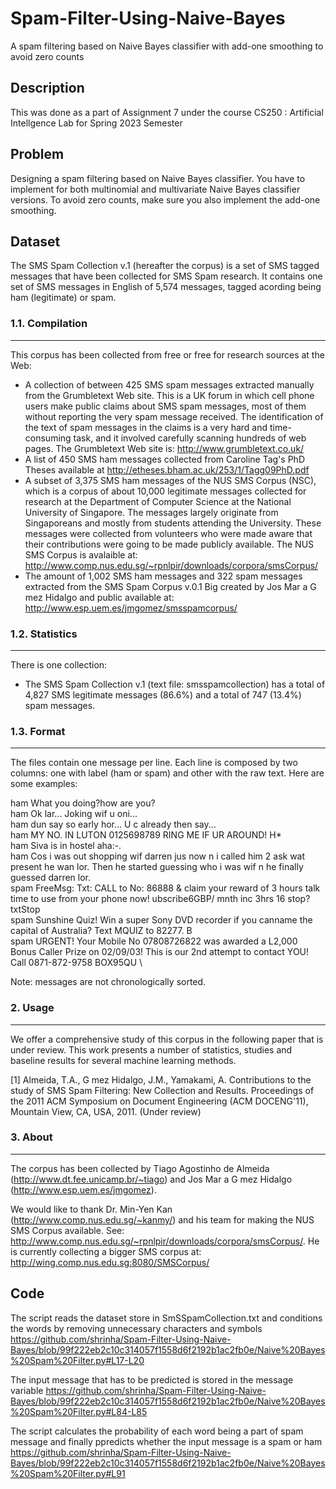 # Spam-Filter-Using-Naive-Bayes
A spam filtering based on Naive Bayes classifier with add-one
smoothing to avoid zero counts
## Description
This was done as a part of Assignment 7 under the course CS250 : Artificial Intellgence Lab for Spring 2023 Semester
## Problem
Designing a spam filtering based on Naive Bayes classifier. You have to implement for both multinomial and multivariate Naive Bayes classifier versions. To avoid zero counts, make sure you also implement the add-one smoothing.
## Dataset
The SMS Spam Collection v.1 (hereafter the corpus) is a set of SMS tagged messages that have been collected for SMS Spam research. It contains one set of SMS messages in English of 5,574 messages, tagged acording being ham (legitimate) or spam. 

### 1.1. Compilation
-------------

This corpus has been collected from free or free for research sources at the Web:

- A collection of between 425 SMS spam messages extracted manually from the Grumbletext Web site. This is a UK forum in which cell phone users make public claims about SMS spam messages, most of them without reporting the very spam message received. The identification of the text of spam messages in the claims is a very hard and time-consuming task, and it involved carefully scanning hundreds of web pages. The Grumbletext Web site is: http://www.grumbletext.co.uk/
- A list of 450 SMS ham messages collected from Caroline Tag's PhD Theses available at http://etheses.bham.ac.uk/253/1/Tagg09PhD.pdf
- A subset of 3,375 SMS ham messages of the NUS SMS Corpus (NSC), which is a corpus of about 10,000 legitimate messages collected for research at the Department of Computer Science at the National University of Singapore. The messages largely originate from Singaporeans and mostly from students attending the University. These messages were collected from volunteers who were made aware that their contributions were going to be made publicly available. The NUS SMS Corpus is avalaible at: http://www.comp.nus.edu.sg/~rpnlpir/downloads/corpora/smsCorpus/
- The amount of 1,002 SMS ham messages and 322 spam messages extracted from the SMS Spam Corpus v.0.1 Big created by Jos  Mar a G mez Hidalgo and public available at: http://www.esp.uem.es/jmgomez/smsspamcorpus/


### 1.2. Statistics
-------------

There is one collection:

- The SMS Spam Collection v.1 (text file: smsspamcollection) has a total of 4,827 SMS legitimate messages (86.6%) and a total of 747 (13.4%) spam messages.


### 1.3. Format
-------------

The files contain one message per line. Each line is composed by two columns: one with label (ham or spam) and other with the raw text. Here are some examples:

ham   What you doing?how are you? \
ham   Ok lar... Joking wif u oni... \
ham   dun say so early hor... U c already then say... \
ham   MY NO. IN LUTON 0125698789 RING ME IF UR AROUND! H* \
ham   Siva is in hostel aha:-. \
ham   Cos i was out shopping wif darren jus now n i called him 2 ask wat present he wan lor. Then he started guessing who i was wif n he finally guessed darren lor. \
spam   FreeMsg: Txt: CALL to No: 86888 & claim your reward of 3 hours talk time to use from your phone now! ubscribe6GBP/ mnth inc 3hrs 16 stop?txtStop \
spam   Sunshine Quiz! Win a super Sony DVD recorder if you canname the capital of Australia? Text MQUIZ to 82277. B \
spam   URGENT! Your Mobile No 07808726822 was awarded a L2,000 Bonus Caller Prize on 02/09/03! This is our 2nd attempt to contact YOU! Call 0871-872-9758 BOX95QU \

Note: messages are not chronologically sorted.


### 2. Usage
-------------

We offer a comprehensive study of this corpus in the following paper that is under review. This work presents a number of statistics, studies and baseline results for several machine learning methods.

[1] Almeida, T.A., G mez Hidalgo, J.M., Yamakami, A. Contributions to the study of SMS Spam Filtering: New Collection and Results. Proceedings of the 2011 ACM Symposium on Document Engineering (ACM DOCENG'11), Mountain View, CA, USA, 2011. (Under review)


### 3. About
-------------

The corpus has been collected by Tiago Agostinho de Almeida (http://www.dt.fee.unicamp.br/~tiago) and Jos  Mar a G mez Hidalgo (http://www.esp.uem.es/jmgomez).

We would like to thank Dr. Min-Yen Kan (http://www.comp.nus.edu.sg/~kanmy/) and his team for making the NUS SMS Corpus available. See: http://www.comp.nus.edu.sg/~rpnlpir/downloads/corpora/smsCorpus/. He is currently collecting a bigger SMS corpus at: http://wing.comp.nus.edu.sg:8080/SMSCorpus/

## Code

The script reads the dataset store in SmSSpamCollection.txt and conditions the words by removing unnecessary characters and symbols
https://github.com/shrinha/Spam-Filter-Using-Naive-Bayes/blob/99f222eb2c10c314057f1558d6f2192b1ac2fb0e/Naive%20Bayes%20Spam%20Filter.py#L17-L20

The input message that has to be predicted is stored in the message variable
https://github.com/shrinha/Spam-Filter-Using-Naive-Bayes/blob/99f222eb2c10c314057f1558d6f2192b1ac2fb0e/Naive%20Bayes%20Spam%20Filter.py#L84-L85

The script calculates the probability of each word being a part of spam message and finally ppredicts whether the input message is a spam or ham
https://github.com/shrinha/Spam-Filter-Using-Naive-Bayes/blob/99f222eb2c10c314057f1558d6f2192b1ac2fb0e/Naive%20Bayes%20Spam%20Filter.py#L91

